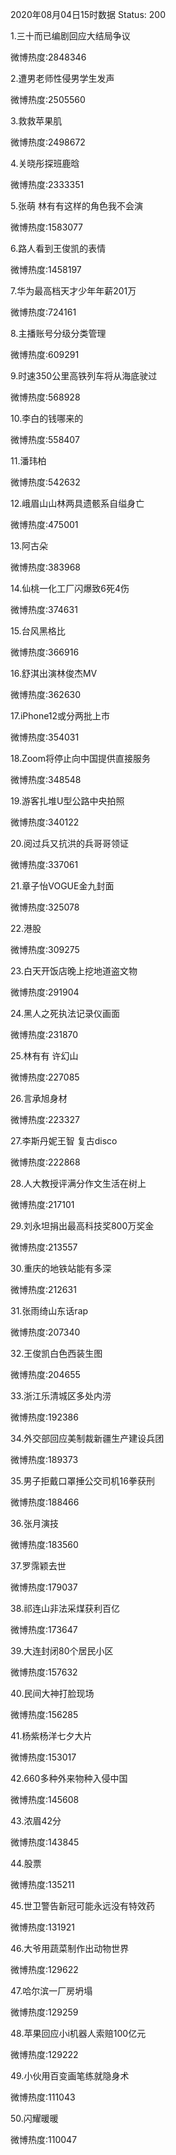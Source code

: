 2020年08月04日15时数据
Status: 200

1.三十而已编剧回应大结局争议

微博热度:2848346

2.遭男老师性侵男学生发声

微博热度:2505560

3.救救苹果肌

微博热度:2498672

4.关晓彤探班鹿晗

微博热度:2333351

5.张萌 林有有这样的角色我不会演

微博热度:1583077

6.路人看到王俊凯的表情

微博热度:1458197

7.华为最高档天才少年年薪201万

微博热度:724161

8.主播账号分级分类管理

微博热度:609291

9.时速350公里高铁列车将从海底驶过

微博热度:568928

10.李白的钱哪来的

微博热度:558407

11.潘玮柏

微博热度:542632

12.峨眉山山林两具遗骸系自缢身亡

微博热度:475001

13.阿古朵

微博热度:383968

14.仙桃一化工厂闪爆致6死4伤

微博热度:374631

15.台风黑格比

微博热度:366916

16.舒淇出演林俊杰MV

微博热度:362630

17.iPhone12或分两批上市

微博热度:354031

18.Zoom将停止向中国提供直接服务

微博热度:348548

19.游客扎堆U型公路中央拍照

微博热度:340122

20.阅过兵又抗洪的兵哥哥领证

微博热度:337061

21.章子怡VOGUE金九封面

微博热度:325078

22.港股

微博热度:309275

23.白天开饭店晚上挖地道盗文物

微博热度:291904

24.黑人之死执法记录仪画面

微博热度:231870

25.林有有 许幻山

微博热度:227085

26.言承旭身材

微博热度:223327

27.李斯丹妮王智 复古disco

微博热度:222868

28.人大教授评满分作文生活在树上

微博热度:217101

29.刘永坦捐出最高科技奖800万奖金

微博热度:213557

30.重庆的地铁站能有多深

微博热度:212631

31.张雨绮山东话rap

微博热度:207340

32.王俊凯白色西装生图

微博热度:204655

33.浙江乐清城区多处内涝

微博热度:192386

34.外交部回应美制裁新疆生产建设兵团

微博热度:189373

35.男子拒戴口罩捶公交司机16拳获刑

微博热度:188466

36.张月演技

微博热度:183560

37.罗霈颖去世

微博热度:179037

38.祁连山非法采煤获利百亿

微博热度:173647

39.大连封闭80个居民小区

微博热度:157632

40.民间大神打脸现场

微博热度:156285

41.杨紫杨洋七夕大片

微博热度:153017

42.660多种外来物种入侵中国

微博热度:145608

43.浓眉42分

微博热度:143845

44.股票

微博热度:135211

45.世卫警告新冠可能永远没有特效药

微博热度:131921

46.大爷用蔬菜制作出动物世界

微博热度:129622

47.哈尔滨一厂房坍塌

微博热度:129259

48.苹果回应小i机器人索赔100亿元

微博热度:129222

49.小伙用百变画笔练就隐身术

微博热度:111043

50.闪耀暖暖

微博热度:110047

